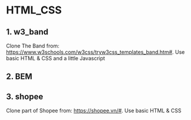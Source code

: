 # HTML_CSS
## 1. w3_band
  Clone The Band from: https://www.w3schools.com/w3css/tryw3css_templates_band.htm#. Use basic HTML & CSS and a little Javascript
## 2. BEM
## 3. shopee
  Clone part of Shopee from: https://shopee.vn/#. Use basic HTML & CSS
